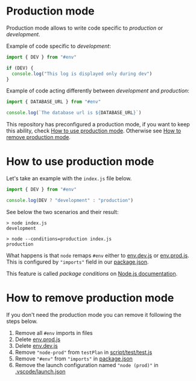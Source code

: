 # Production mode

Production mode allows to write code specific to _production_ or _development_.

Example of code specific to _development_:

```js
import { DEV } from "#env"

if (DEV) {
  console.log("This log is displayed only during dev")
}
```

Example of code acting differently between _development_ and _production_:

```js
import { DATABASE_URL } from "#env"

console.log(`The database url is ${DATABASE_URL}`)
```

This repository has preconfigured a production mode, if you want to keep this ability, check [How to use production mode](#how-to-use-production-mode). Otherwise see [How to remove production mode](#how-to-remove-production-mode).

# How to use production mode

Let's take an example with the `index.js` file below.

```js
import { DEV } from "#env"

console.log(DEV ? "development" : "production")
```

See below the two scenarios and their result:

```console
> node index.js
development
```

```console
> node --conditions=production index.js
production
```

What happens is that `node` remaps `#env` either to [env.dev.js](../../env.dev.js) or [env.prod.js](../../env.prod.js). This is configured by `"imports"` field in our [package.json](../../package.json#L28).

This feature is called _package conditions_ on [Node.js documentation](https://nodejs.org/docs/latest-v15.x/api/packages.html#packages_resolving_user_conditions).

# How to remove production mode

If you don't need the production mode you can remove it following the steps below.

1. Remove all `#env` imports in files
2. Delete [env.prod.js](../../env.prod.js)
3. Delete [env.dev.js](../../env.dev.js)
4. Remove `"node-prod"` from `testPlan` in [script/test/test.js](../../script/test/test.js#L11)
5. Remove `"#env"` from `"imports"` in [package.json](../../package.json#L29)
6. Remove the launch configuration named `"node (prod)"` in [.vscode/launch.json](../../.vscode/launch.json#L26)
